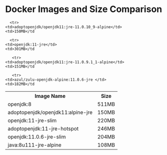 # Docker Images and Size Comparison
<table>
  <tr>
    <th>Image Name</th>
    <th>Size</th>
    </tr>
  <tr>
    <td>openjdk:8 </td>
    <td>511MB</td
  </tr>
   <tr>
    <td>adoptopenjdk/openjdk11:alpine-jre</td>
    <td>150MB</td
  </tr>
      
      <tr>
    <td>adoptopenjdk/openjdk11:jre-11.0.10_9-alpine</td>
    <td>150MB</td
  </tr>
  
  <tr>
    <td>openjdk:11-jre-slim</td>
    <td>220MB</td
  </tr>
      
      <tr>
    <td>openjdk:11-jre</td>
    <td>301MB</td
  </tr>
  
  <tr>
    <td>adoptopenjdk:11-jre-hotspot</td>
    <td>246MB</td
  </tr>
      
       <tr>
    <td>adoptopenjdk/openjdk11:jre-11.0.9.1_1-alpine</td>
    <td>151MB</td
  </tr>
  
   <tr>
    <td>openjdk:11.0.6-jre-slim</td>
    <td>204MB</td
  </tr>
      
       <tr>
    <td>azul/zulu-openjdk-alpine:11.0.6-jre </td>
    <td>182MB</td
  </tr>
  
   <tr>
    <td>java:8u111-jre-alpine</td>
    <td>108MB</td
  </tr>
  </table>

